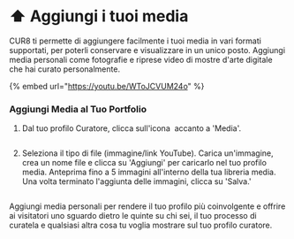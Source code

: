 # ⬆️ Aggiungi i tuoi media

CUR8 ti permette di aggiungere facilmente i tuoi media in vari formati supportati, per poterli conservare e visualizzare in un unico posto. Aggiungi media personali come fotografie e riprese video di mostre d'arte digitale che hai curato personalmente.

{% embed url="https://youtu.be/WToJCVUM24o" %}

### Aggiungi Media al Tuo Portfolio



1. Dal tuo profilo Curatore, clicca sull'icona <img src="../.gitbook/assets/Screenshot 2024-07-09 at 14.25.39.png" alt="" data-size="line"> accanto a 'Media'.

<figure><img src="../.gitbook/assets/Screenshot 2025-03-11 at 11.08.39.png" alt=""><figcaption></figcaption></figure>

2. Seleziona il tipo di file (immagine/link YouTube). Carica un'immagine, crea un nome file e clicca su 'Aggiungi' per caricarlo nel tuo profilo media. Anteprima fino a 5 immagini all'interno della tua libreria media. Una volta terminato l'aggiunta delle immagini, clicca su 'Salva.'

<figure><img src="../.gitbook/assets/Screenshot 2025-03-11 at 11.09.34.png" alt=""><figcaption></figcaption></figure>

Aggiungi media personali per rendere il tuo profilo più coinvolgente e offrire ai visitatori uno sguardo dietro le quinte su chi sei, il tuo processo di curatela e qualsiasi altra cosa tu voglia mostrare sul tuo profilo curatore.